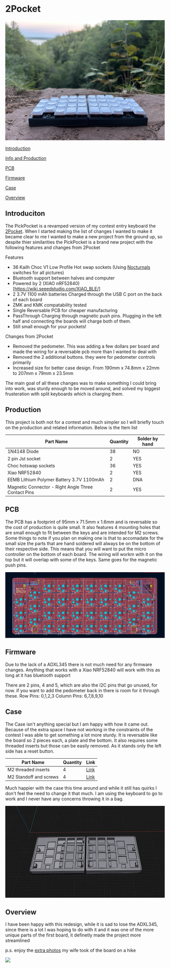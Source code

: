# 2Pocket

![](https://github.com/ParksDevelopment/2Pocket/blob/main/Images/Cover.jpeg)

[Introduction](#Introduction)

[Info and Production](#Production)

[PCB](#PCB)

[Firmware](#Firmware)

[Case](#Case)

[Overview](#Overview)

## Introduciton

The PickPocket is a revamped version of my contest entry keyboard the [2Pocket](https://github.com/ParksDevelopment/2Pocket/tree/main). When I started making the list of changes I wanted to make it became clear to me I wanted to make a new project from the ground up, so despite thier similarities the PickPocket is a brand new project with the following features and changes from 2Pocket

Features
- 36 Kailh Choc V1 Low Profile Hot swap sockets (Using [Nocturnals](https://lowprokb.ca/collections/switches/products/ambients-silent-choc-switches) switches for all pictures)
- Bluetooth support between halves and computer
- Powered by 2 (XIAO nRF52840)[https://wiki.seeedstudio.com/XIAO_BLE/]
- 2 3.7V 1100 mAh batteries Charged through the USB C port on the back of each board
- ZMK and KMK compatability tested
- Single Reversable PCB for cheaper manufacturing
- PassThrough Charging through magnetic push pins. Plugging in the left half and connecting the boards will charge both of them.
- Still small enough for your pockets!

Changes from 2Pocket
- Removed the pedometer. This was adding a few dollars per board and made the wiring for a reversable pcb more than I wanted to deal with
- Removed the 2 additional buttons. they were for pedometer controls primarily 
- Increased size for better case design. From 190mm x 74.8mm x 22mm to 207mm x 79mm x 23.5mm

The main goal of all these changes was to make something I could bring into work, was sturdy enough to be moved around, and solved my biggest frusteration with split keyboards which is charging them.

## Production

This project is both not for a contest and much simpler so I will briefly touch on the production and related information. Below is the Item list

| Part Name  | Quantity   | Solder by hand   |
|------------|------------|------------|
| 1N4148 Diode | 38| NO|
| 2 pin Jst socket | 2| YES|
| Choc hotswap sockets | 36| YES|
| Xiao NRF52840 | 2| YES|
| EEMB Lithium Polymer Battery 3.7V 1100mAh | 2| DNA|
|Magnetic Connector - Right Angle Three Contact Pins | 2| YES|


## PCB

The PCB has a footprint of 95mm x 71.5mm x 1.6mm and is reversable so the cost of production is quite small. It also features 4 mounting holes that are small enough to fit between the keys and are intended for M2 screws. Some things to note if you plan on making one is that to accomadate for the small size the parts that are hand soldered will always be on the bottom of their respective side. This means that you will want to put the micro controller on the bottom of each board. The wiring will workm with it on the top but it will overlap with some of the keys. Same goes for the magnetic push pins.

![](https://github.com/ParksDevelopment/2Pocket/blob/main/Images/pcb.jpg)

## Firmware

Due to the lack of a ADXL345 there is not much need for any firmware changes. Anything that works with a Xiao NRF52840 will work with this as long at it has bluetooth support

There are 2 pins, 4 and 5, which are also the I2C pins that go unused, for now. if you want to add the pedometer back in there is room for it through these.
Row Pins: 0,1,2,3
Column Pins: 6,7,8,9,10

## Case

The Case isn't anything special but I am happy with how it came out. Because of the extra space I have not working in the constraints of the contest I was able to get something a lot more sturdy. It is reversable like the board so 2 pieces each, a plate and the bottom. It also requires some threaded inserts but those can be easily removed. As it stands only the left side has a reset button.

| Part Name  | Quantity   | Link  |
|------------|------------|------------|
| M2 threaded inserts| 4| [Link](https://www.amazon.com/dp/B0DGP6FH5H?ref=nb_sb_ss_w_as-reorder_k1_1_7&amp=&crid=1JJC55YT0N74J&amp=&sprefix=m2+thre)|
| M2 Standoff and screws| 4| [Link](https://www.amazon.com/M2-Motherboard-Standoffs-Male-Female-Electronic/dp/B0BP6MT7RP/ref=sr_1_3?crid=1B0X8RUAJV7TB&dib=eyJ2IjoiMSJ9.4QcWRysCtdMoG_QF6B69rSAXRWaxghfNGHqr93WRVa_WalsyknAQGVyIgvgC3SLtFW8_Aq9xT8osy7Ujw2-KMYpiWbzHui2ul46HTimVXeC-CCfGhvA7aWc0ZlMaRxAaAogIQ04qn7LB9O_VYWGMlC1Eg_iei4z6oBYtRa2EqjSfnEmVXzc36kRT-TCwqZwGNqwdKtOXMUKBzJf1T8QhFMsNmuDVL8JtqZQa6X_zp2WqCpqts0BBzoPuzOpg5VYAeIQQLHLcRWSujUVZSC_JGGASAf63wpMIx7f5A5T_ZYg.Ff2cLg3y5jFBp4E5X0YNq7dlbfJBQw7yKhNeuV5YwsQ&dib_tag=se&keywords=m2%2Bstandoff%2Bkit&qid=1744292483&s=industrial&sprefix=m2%2Bstand%2Cindustrial%2C129&sr=1-3&th=1)

Much happier with the case this time around and while it still has quirks I don't feel the need to change it that much. I am using the keyboard to go to work and I never have any concerns throwing it in a bag.

![](https://github.com/ParksDevelopment/2Pocket/blob/main/Images/model.jpg)

## Overview

I have been happy with this redesign, while it is sad to lose the ADXL345, since there is a lot I was hoping to do with it and it was one of the more unique parts of the first board, it definetly made the project more streamlined 

p.s. enjoy the [extra photos](https://photos.app.goo.gl/FVwNr18BBK3Yw1VW6) my wife took of the board on a hike

![](https://github.com/ParksDevelopment/2Pocket/blob/main/Images/handComparison.jpeg)

